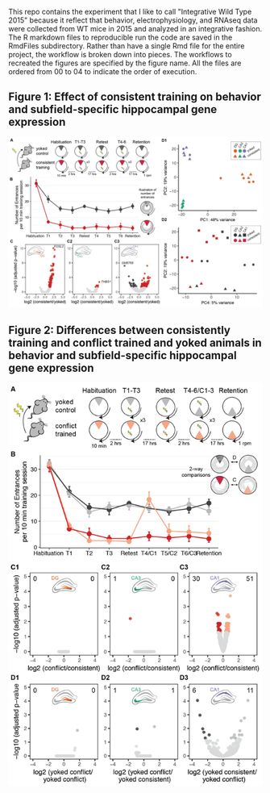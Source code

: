This repo contains the experiment that I like to call "Integrative Wild Type 2015" because it reflect that behavior, electrophysiology, and RNAseq data were collected from WT mice in 2015 and analyzed in an integrative fashion. The R markdown files to reproducible run the code are saved in the  RmdFiles subdirectory. Rather than have a single Rmd file for the entire project, the workflow is broken down into pieces. The workflows to recreated the figures are specified by the figure name. All the files are ordered from 00 to 04 to indicate the order of execution.

## Figure 1: Effect of consistent training on behavior and subfield-specific hippocampal gene expression

<img src="./figures/02_RNAseq_ConsistentYoked/02_RNAseq_ConsistentYoked-01.png" width="1000" />


## Figure 2: Differences between consistently training and conflict trained and yoked animals in  behavior and subfield-specific hippocampal gene expression

<img src="./figures/02_RNAseq_ConsistentConflict/02_RNAseq_Conflict-01.png" width="700" />

